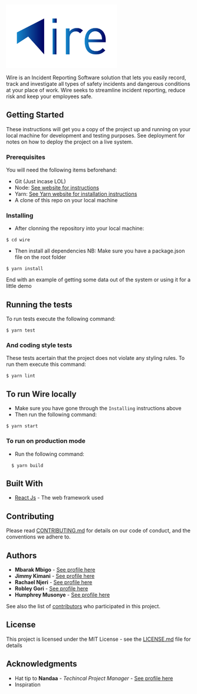 <img src="assets/images/wire_logo_for_readme-01.png" alt="Wire Incident Reporting" width="300" >

Wire is an Incident Reporting Software solution that lets you easily record, track and investigate all types of safety incidents and dangerous conditions at your place of work. Wire seeks to streamline incident reporting, reduce risk and keep your employees safe.

## Getting Started

These instructions will get you a copy of the project up and running on your local machine for development and testing purposes. See deployment for notes on how to deploy the project on a live system.

### Prerequisites

You will need the following items beforehand:

 * Git (Just incase LOL)
 * Node: [See website for instructions](https://nodejs.org/en/)
 * Yarn: [See Yarn website for installation instructions](https://yarnpkg.com/en/)
 * A clone of this repo on your local machine

### Installing

 * After clonning the repository into your local machine:
 
```
$ cd wire
```

 * Then install all dependencies
 NB: Make sure you have a package.json file on the root folder
 
```
$ yarn install
```

End with an example of getting some data out of the system or using it for a little demo

## Running the tests

To run tests execute the following command:

```
$ yarn test
```

### And coding style tests

These tests acertain that the project does not violate any styling rules. To run them execute this command:

```
$ yarn lint
```

## To run Wire locally

* Make sure you have gone through the `Installing` instructions above
* Then run the following command: 

```
$ yarn start
```

### To run on production mode
* Run the following command: 
  
``` 
  $ yarn build 
```

## Built With

* [React Js](https://reactjs.org/) - The web framework used

## Contributing

Please read [CONTRIBUTING.md](https://github.com/andela/engineering-playbook/blob/master/conventions.md) for details on our code of conduct, and the conventions we adhere to.

## Authors

* **Mbarak Mbigo** - [See profile here](https://github.com/Mbarak-Mbigo)
* **Jimmy Kimani**  - [See profile here](https://github.com/andela-hms)
* **Rachael Njeri**  - [See profile here](https://www.linkedin.com/in/rachael-njeri-b5425313b)
* **Robley Gori**  - [See profile here](https://www.linkedin.com/in/robley-gori-7a926bb5)
* **Humphrey Musonye**  - [See profile here](https://www.linkedin.com/in/humphrey-musonye-100a72136)

See also the list of [contributors](https://github.com/your/project/contributors) who participated in this project.

## License

This project is licensed under the MIT License - see the [LICENSE.md](LICENSE.md) file for details

## Acknowledgments

* Hat tip to **Nandaa** - *Techincal Project Manager* - [See profile here](https://www.linkedin.com/in/mbarak-mbigo-937836138)
* Inspiration 

